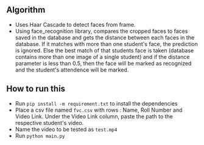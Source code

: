 ## Algorithm

- Uses Haar Cascade to detect faces from frame.
- Using face_recognition library, compares the cropped faces to faces saved in the database and gets the distance between each faces in the database. If it matches with more than one student's face, the prediction is ignored. Else the best match of that students face is taken (database contains more than one image of a single student) and if the distance parameter is less than 0.5, then the face will be marked as recognized and the student's attendence will be marked.

## How to run this

- Run `pip install -m requirement.txt` to install the dependencies
- Place a csv file named `fvc.csv` with rows : Name, Roll Number and Video Link. Under the Video Link column, paste the path to the respective student's video.
- Name the video to be tested as `test.mp4`
- Run `python main.py`